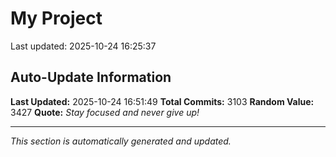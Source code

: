 # My Project


Last updated: 2025-10-24 16:25:37






































































































































































































































































































































































































































































































































































































































































































































































































































































































































































































































































































































































































































































































































































































































































































































































































































































































































































































































































































































































































































































































































































































































































































































































































































































































































































































































































































































































































































































































































































































































































































































































































































































































































































































































































































































































































































## Auto-Update Information

**Last Updated:** 2025-10-24 16:51:49
**Total Commits:** 3103
**Random Value:** 3427
**Quote:** _Stay focused and never give up!_

---
_This section is automatically generated and updated._